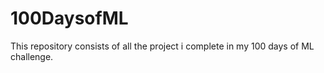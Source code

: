 # 100DaysofML
This repository consists of all the project i complete in my 100 days of ML challenge. 
